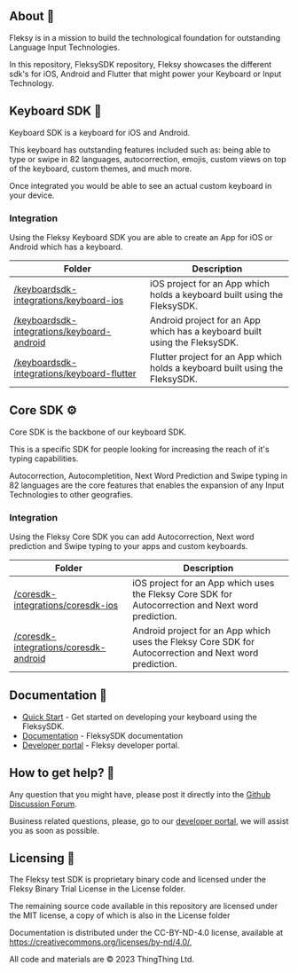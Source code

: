 
## About 🚀

Fleksy is in a mission to build the technological foundation for outstanding Language Input Technologies.

In this repository, FleksySDK repository, Fleksy showcases the different sdk's for iOS, Android and Flutter that might power your Keyboard or Input Technology.

## Keyboard SDK 📱

Keyboard SDK is a keyboard for iOS and Android.

This keyboard has outstanding features included such as: being able to type or swipe in 82 languages, autocorrection, emojis, custom views on top of the keyboard, custom themes, and much more. 

Once integrated you would be able to see an actual custom keyboard in your device. 

### Integration

Using the Fleksy Keyboard SDK you are able to create an App for iOS or Android which has a keyboard.

| Folder | Description |
| --- | --- |
| [/keyboardsdk-integrations/keyboard-ios](/keyboardsdk-integrations/keyboard-ios) | iOS project for an App which holds a keyboard built using the FleksySDK. |
| [/keyboardsdk-integrations/keyboard-android](/keyboardsdk-integrations/keyboard-android) | Android project for an App which has a keyboard built using the FleksySDK. |
| [/keyboardsdk-integrations/keyboard-flutter](/keyboardsdk-integrations/keyboard-flutter) | Flutter project for an App which holds a keyboard built using the FleksySDK. |


## Core SDK ⚙️

Core SDK is the backbone of our keyboard SDK.

This is a specific SDK for people looking for increasing the reach of it's typing capabilities.

Autocorrection, Autocompletition, Next Word Prediction and Swipe typing in 82 languages are the core features that enables the expansion of any Input Technologies to other geografies. 

###  Integration

Using the Fleksy Core SDK you can add Autocorrection, Next word prediction and Swipe typing to your apps and custom keyboards.

| Folder | Description |
| --- | --- |
| [/coresdk-integrations/coresdk-ios](/coresdk-integrations/coresdk-ios) | iOS project for an App which uses the Fleksy Core SDK for Autocorrection and Next word prediction. |
| [/coresdk-integrations/coresdk-android](/coresdk-integrations/coresdk-android) | Android project for an App which uses the Fleksy Core SDK for Autocorrection and Next word prediction. |

## Documentation 📗

- [Quick Start](https://docs.fleksy.com/quick-start/) - Get started on developing your keyboard using the FleksySDK.
- [Documentation](https://docs.fleksy.com/) - FleksySDK documentation
- [Developer portal](https://developers.fleksy.com) - Fleksy developer portal.


## How to get help? 🙋

Any question that you might have, please post it directly into the [Github Discussion Forum](https://github.com/FleksySDK/fleksysdk/discussions).

Business related questions, please, go to our [developer portal](https://developers.fleksy.com/), we will assist you as soon as possible.


## Licensing 📄

The Fleksy test SDK is proprietary binary code and licensed under the Fleksy Binary Trial License in the License folder.

The remaining source code available in this repository are licensed under the MIT license, a copy of which is also in the License folder
 
Documentation is distributed under the CC-BY-ND-4.0 license, available at https://creativecommons.org/licenses/by-nd/4.0/,
 
All code and materials are © 2023 ThingThing Ltd.

